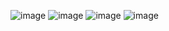 ![image](https://github.com/boccique/TaskToTest/assets/143612524/c4d91c2b-2f8f-4bcb-9f8f-4c064345194d)
![image](https://github.com/boccique/TaskToTest/assets/143612524/863818e3-344e-4a23-b209-d3a2ab363edd)
![image](https://github.com/boccique/TaskToTest/assets/143612524/3b664994-6a32-4d46-8c38-6314855bdb82)
![image](https://github.com/boccique/TaskToTest/assets/143612524/c9c33b0a-0b63-4c5f-ac2f-b4a476abe621)
